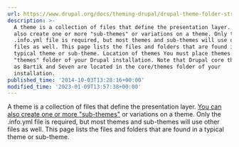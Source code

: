 ```yaml
---
url: https://www.drupal.org/docs/theming-drupal/drupal-theme-folder-structure
description: >-
  A theme is a collection of files that define the presentation layer. You can
  also create one or more "sub-themes" or variations on a theme. Only the
  .info.yml file is required, but most themes and sub-themes will use other
  files as well. This page lists the files and folders that are found in a
  typical theme or sub-theme. Location of themes You must place themes in the
  "themes" folder of your Drupal installation. Note that Drupal core themes such
  as Bartik and Seven are located in the core/themes folder of your
  installation.
published_time: '2014-10-03T13:28:16+00:00'
modified_time: '2023-01-09T13:57:38+00:00'
---
```

A theme is a collection of files that define the presentation layer. [You can also create one or more "sub-themes"](/node/2165673) or variations on a theme. Only the .info.yml file is required, but most themes and sub-themes will use other files as well. This page lists the files and folders that are found in a typical theme or sub-theme.
